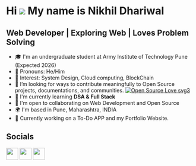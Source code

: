 <a align='center'>Hi ![](https://user-images.githubusercontent.com/18350557/176309783-0785949b-9127-417c-8b55-ab5a4333674e.gif) My name is Nikhil Dhariwal </a>
=====================================================================================================================================

Web Developer | Exploring Web | Loves Problem Solving
-----------------------------------------

- 🎓 I'm an undergraduate student at Army Institute of Technology Pune (Expected 2026)
- 👦 Pronouns: He/Him
- 🎇 Interest: System Design, Cloud computing, BlockChain
- 👯 I’m looking for ways to contribute meaningfully to Open Source projects, documentations, and communities. [![Open Source Love svg3](https://badges.frapsoft.com/os/v3/open-source.svg?v=103)](https://github.com/404Nikhil/open-source-badges/)
- 🏫 I'm currently learning **DSA & Full Stack**
- 🤩 I'm open to collaborating on Web Development and Open Source
- 🌍 I'm based in Pune, Maharashtra, INDIA
- 🎋 Currently working on a To-Do APP and my Portfolio Website.


 ## Socials

<p align="left"> <a href="https://www.github.com/404Nikhil" target="_blank" rel="noreferrer"><img src="https://raw.githubusercontent.com/danielcranney/readme-generator/main/public/icons/socials/github.svg" width="32" height="32" /></a> <a href="https://www.linkedin.com/in/nikhil-dhariwal-800b64247" target="_blank" rel="noreferrer"><img src="https://raw.githubusercontent.com/danielcranney/readme-generator/main/public/icons/socials/linkedin.svg" width="32" height="32" /></a> <a href="https://www.twitter.com/404Nikhil" target="_blank" rel="noreferrer"><img src="https://raw.githubusercontent.com/danielcranney/readme-generator/main/public/icons/socials/twitter.svg" width="32" height="32" /></a></p>
